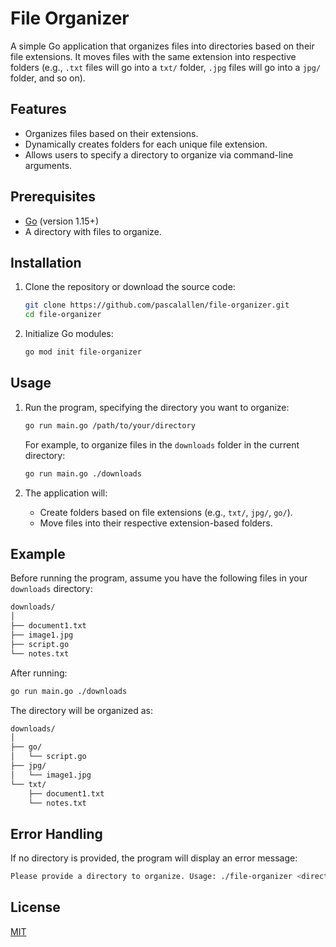 # File Organizer

A simple Go application that organizes files into directories based on their file extensions. It moves files with the same extension into respective folders (e.g., `.txt` files will go into a `txt/` folder, `.jpg` files will go into a `jpg/` folder, and so on).

## Features

- Organizes files based on their extensions.
- Dynamically creates folders for each unique file extension.
- Allows users to specify a directory to organize via command-line arguments.

## Prerequisites

- [Go](https://golang.org/doc/install) (version 1.15+)
- A directory with files to organize.

## Installation

1. Clone the repository or download the source code:

    ```bash
    git clone https://github.com/pascalallen/file-organizer.git
    cd file-organizer
    ```

2. Initialize Go modules:

    ```bash
    go mod init file-organizer
    ```

## Usage

1. Run the program, specifying the directory you want to organize:

    ```bash
    go run main.go /path/to/your/directory
    ```

   For example, to organize files in the `downloads` folder in the current directory:

    ```bash
    go run main.go ./downloads
    ```

2. The application will:
    - Create folders based on file extensions (e.g., `txt/`, `jpg/`, `go/`).
    - Move files into their respective extension-based folders.

## Example

Before running the program, assume you have the following files in your `downloads` directory:

```bash
downloads/
│
├── document1.txt
├── image1.jpg
├── script.go
└── notes.txt
```

After running:

```bash
go run main.go ./downloads
```

The directory will be organized as:

```bash
downloads/
│
├── go/
│   └── script.go
├── jpg/
│   └── image1.jpg
└── txt/
    ├── document1.txt
    └── notes.txt
```

## Error Handling

If no directory is provided, the program will display an error message:

```bash
Please provide a directory to organize. Usage: ./file-organizer <directory>
```

## License

[MIT](LICENSE)
